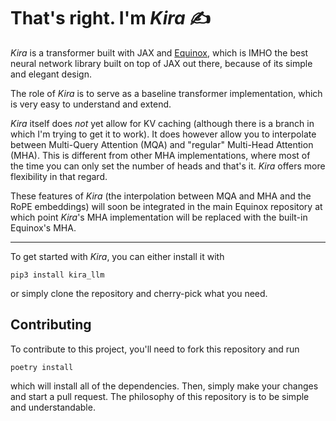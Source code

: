 # That's right. I'm _**Kira**_ ✍️

_Kira_ is a transformer built with JAX and
[Equinox](https://github.com/patrick-kidger/equinox), which is IMHO the best
neural network library built on top of JAX out there, because of its simple and
elegant design.

The role of _Kira_ is to serve as a baseline transformer implementation, which
is very easy to understand and extend.

_Kira_ itself does _not_ yet allow for KV caching (although there is a branch in
which I'm trying to get it to work). It does however allow you to interpolate
between Multi-Query Attention (MQA) and "regular" Multi-Head Attention (MHA).
This is different from other MHA implementations, where most of the time you can
only set the number of heads and that's it. _Kira_ offers more flexibility in
that regard.

These features of _Kira_ (the interpolation between MQA and MHA and the RoPE
embeddings) will soon be integrated in the main Equinox repository at which
point _Kira_'s MHA implementation will be replaced with the built-in Equinox's
MHA.

---

To get started with _Kira_, you can either install it with

```
pip3 install kira_llm
```

or simply clone the repository and cherry-pick what you need.

## Contributing

To contribute to this project, you'll need to fork this repository and run

```
poetry install
```

which will install all of the dependencies. Then, simply make your changes and
start a pull request. The philosophy of this repository is to be simple and
understandable.
